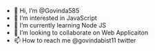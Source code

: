 - 👋 Hi, I’m @Govinda585
- 👀 I’m interested in JavaScript
- 🌱 I’m currently learning Node JS
- 💞️ I’m looking to collaborate on Web Applicaiton
- 📫 How to reach me 
@govindabist11 twitter

<!---
Govinda585/Govinda585 is a ✨ special ✨ repository because its `README.md` (this file) appears on your GitHub profile.
You can click the Preview link to take a look at your changes.
--->

